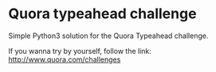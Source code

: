 # Quora typeahead challenge
Simple Python3 solution for the Quora Typeahead challenge.

If you wanna try by yourself, follow the link: http://www.quora.com/challenges